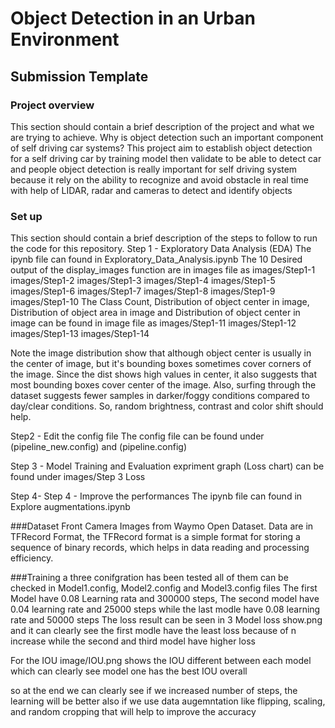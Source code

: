 # Object Detection in an Urban Environment



## Submission Template

### Project overview
This section should contain a brief description of the project and what we are trying to achieve. Why is object detection such an important component of self driving car systems?
This project aim to establish object detection for a self driving car by training model then validate to be able to detect car and people
object detection is really important for self driving system because it rely on the ability to recognize and avoid obstacle in real time with help of LIDAR, radar and cameras to detect and identify objects




### Set up
This section should contain a brief description of the steps to follow to run the code for this repository.
Step 1 - Exploratory Data Analysis (EDA)
The ipynb file can found in Exploratory_Data_Analysis.ipynb
The 10 Desired output of the display_images function are in images file as
images/Step1-1
images/Step1-2
images/Step1-3
images/Step1-4
images/Step1-5
images/Step1-6
images/Step1-7
images/Step1-8
images/Step1-9
images/Step1-10
The Class Count, Distribution of object center in image, Distribution of object area in image and Distribution of object center in image can be found in image file as
images/Step1-11
images/Step1-12
images/Step1-13
images/Step1-14

Note the image distribution show that although object center is usually in the center of image, 
but it's bounding boxes sometimes cover corners of the image. Since the dist shows high values in center, 
it also suggests that most bounding boxes cover center of the image.
Also, surfing through the dataset suggests fewer samples in darker/foggy conditions compared to day/clear conditions. 
So, random brightness, contrast and color shift should help.


Step2 - Edit the config file
The config file can be found under (pipeline_new.config) and (pipeline.config)

Step 3 - Model Training and Evaluation
expriment graph (Loss chart) can be found under images/Step 3 Loss

Step 4- Step 4 - Improve the performances
The ipynb file can found in Explore augmentations.ipynb


###Dataset
Front Camera Images from Waymo Open Dataset. Data are in TFRecord Format, the TFRecord format is a simple format for storing a sequence of binary records, which helps in data reading and processing efficiency.

###Training
 a three conifgration has been tested all of them can be checked in Model1.config, Model2.config and Model3.config files 
 The first Model have 0.08 Learning rata and 300000 steps, The second model have 0.04 learning rate and 25000 steps while the last modle have 0.08 learning rate and 50000 steps
 The loss result can be seen in 3 Model loss show.png
 and it can clearly see the first modle have the least loss because of n increase while the second and third model have higher loss
 
 For the IOU image/IOU.png shows the IOU different between each model which can clearly see model one has the best IOU overall

so at the end we can clearly see if we increased number of steps, the learning will be better also if we use data augemntation like flipping, scaling, and random cropping that will help to improve the accuracy 
